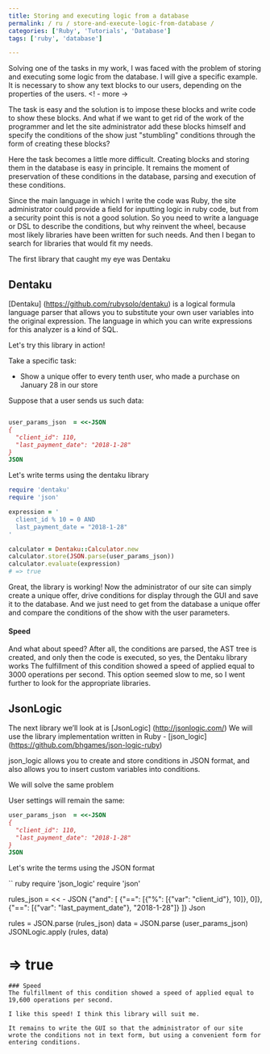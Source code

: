 ```yaml
---
title: Storing and executing logic from a database
permalink: / ru / store-and-execute-logic-from-database /
categories: ['Ruby', 'Tutorials', 'Database']
tags: ['ruby', 'database']

---
```


Solving one of the tasks in my work, I was faced with the problem of storing and executing some logic from the database.
I will give a specific example.
It is necessary to show any text blocks to our users, depending on the properties of the users.
<! - more ->


The task is easy and the solution is to impose these blocks and write code to show these blocks.
And what if we want to get rid of the work of the programmer and let the site administrator add these blocks himself
and specify the conditions of the show just "stumbling" conditions through the form of creating these blocks?

Here the task becomes a little more difficult. Creating blocks and storing them in the database is easy in principle.
It remains the moment of preservation of these conditions in the database, parsing and execution of these conditions.

Since the main language in which I write the code was Ruby, the site administrator could provide a field for
inputting logic in ruby ​​code, but from a security point this is not a good solution.
So you need to write a language or DSL to describe the conditions, but why reinvent the wheel, because most likely libraries have been written for such needs.
And then I began to search for libraries that would fit my needs.

The first library that caught my eye was Dentaku

## Dentaku
[Dentaku] (https://github.com/rubysolo/dentaku) is a logical formula language parser that allows you to substitute your own user variables into the original expression.
The language in which you can write expressions for this analyzer is a kind of SQL.

Let's try this library in action!

Take a specific task:

 - Show a unique offer to every tenth user,
   who made a purchase on January 28 in our store

Suppose that a user sends us such data:

```ruby

user_params_json  = <<-JSON
{ 
  "client_id": 110,
  "last_payment_date": "2018-1-28"
}
JSON
```

Let's write terms using the dentaku library

```ruby
require 'dentaku'
require 'json'

expression = '
  client_id % 10 = 0 AND
  last_payment_date = "2018-1-28"
'

calculator = Dentaku::Calculator.new
calculator.store(JSON.parse(user_params_json))
calculator.evaluate(expression)
# => true
```

Great, the library is working!
Now the administrator of our site can simply create a unique offer, drive conditions for display through the GUI and save it to the database.
And we just need to get from the database a unique offer and compare the conditions of the show with the user parameters.
#### Speed
And what about speed? After all, the conditions are parsed, the AST tree is created, and only then the code is executed, so yes, the Dentaku library works
The fulfillment of this condition showed a speed of applied equal to 3000 operations per second.
This option seemed slow to me, so I went further to look for the appropriate libraries.
## JsonLogic

The next library we’ll look at is [JsonLogic] (http://jsonlogic.com/)
We will use the library implementation written in Ruby - [json_logic] (https://github.com/bhgames/json-logic-ruby)

json_logic allows you to create and store conditions in JSON format, and also allows you to insert custom variables into conditions.

We will solve the same problem

User settings will remain the same:

```ruby
user_params_json  = <<-JSON
{ 
  "client_id": 110,
  "last_payment_date": "2018-1-28"
}
JSON
```
Let's write the terms using the JSON format

`` ruby
require 'json_logic'
require 'json'

rules_json = << - JSON
{"and": [
  {"==": [{"%": [{"var": "client_id"}, 10]}, 0]},
  {"==": [{"var": "last_payment_date"}, "2018-1-28"]}
]}
Json

rules = JSON.parse (rules_json)
data = JSON.parse (user_params_json)
JSONLogic.apply (rules, data)
# => true
```
### Speed
The fulfillment of this condition showed a speed of applied equal to 19,600 operations per second.

I like this speed! I think this library will suit me.

It remains to write the GUI so that the administrator of our site wrote the conditions not in text form, but using a convenient form for entering conditions.
